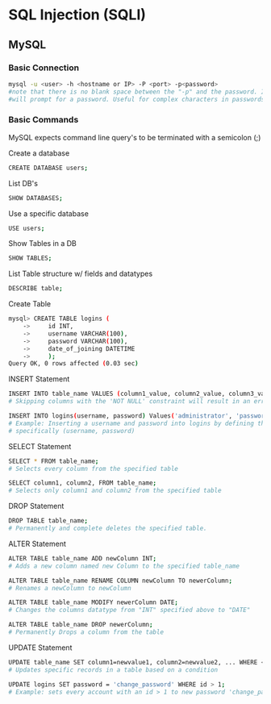 # SQL Injection (SQLI)
## MySQL
### Basic Connection
```bash
mysql -u <user> -h <hostname or IP> -P <port> -p<password>
#note that there is no blank space between the "-p" and the password. If "-p" is included and left blank, the system
#will prompt for a password. Useful for complex characters in passwords.
```
### Basic Commands
MySQL expects command line query's to be terminated with a semicolon (;)

Create a database
```bash
CREATE DATABASE users;
```
List DB's
```bash
SHOW DATABASES;
```

Use a specific database
```bash
USE users;
```
Show Tables in a DB
```bash
SHOW TABLES;
```
List Table structure w/ fields and datatypes
```bash
DESCRIBE table;
```
Create Table
```bash
mysql> CREATE TABLE logins (
    ->     id INT,
    ->     username VARCHAR(100),
    ->     password VARCHAR(100),
    ->     date_of_joining DATETIME
    ->     );
Query OK, 0 rows affected (0.03 sec)
```

INSERT Statement
```bash
INSERT INTO table_name VALUES (column1_value, column2_value, column3_value, ...);
# Skipping columns with the 'NOT NULL' constraint will result in an error
```
```bash
INSERT INTO logins(username, password) Values('administrator', 'password');
# Example: Inserting a username and password into logins by defining the columns to be inserted into,
# specifically (username, password)
```

SELECT Statement
```bash
SELECT * FROM table_name;
# Selects every column from the specified table
```
```bash
SELECT column1, column2, FROM table_name;
# Selects only column1 and column2 from the specified table
```
DROP Statement
```bash
DROP TABLE table_name;
# Permanently and complete deletes the specified table. 
```
ALTER Statement
```bash
ALTER TABLE table_name ADD newColumn INT;
# Adds a new column named new Column to the specified table_name
```
```bash
ALTER TABLE table_name RENAME COLUMN newColumn TO newerColumn;
# Renames a newColumn to newColumn
```
```bash
ALTER TABLE table_name MODIFY newerColumn DATE;
# Changes the columns datatype from "INT" specified above to "DATE"
```
```bash
ALTER TABLE table_name DROP newerColumn;
# Permanently Drops a column from the table
```
UPDATE Statement
```bash
UPDATE table_name SET column1=newvalue1, column2=newvalue2, ... WHERE <condition>;
# Updates specific records in a table based on a condition
```
```bash
UPDATE logins SET password = 'change_password' WHERE id > 1;
# Example: sets every account with an id > 1 to new password 'change_password'
```

